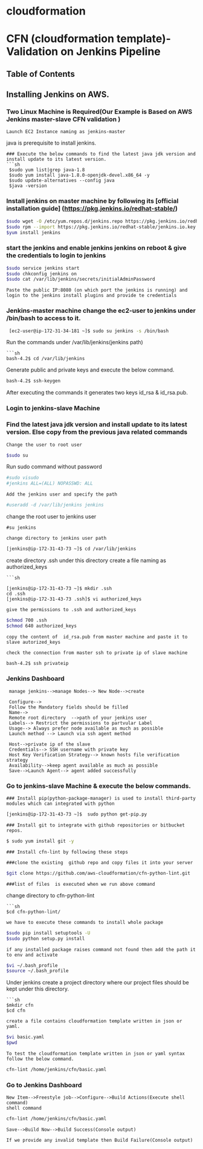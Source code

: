 # cloudformation
# CFN (cloudformation template)-Validation on Jenkins Pipeline
## Table of Contents
## Installing Jenkins on AWS.
### Two Linux Machine is Required(Our Example is Based on AWS Jenkins master-slave CFN validation )

```
Launch EC2 Instance naming as jenkins-master
```
java is prerequisite to install jenkins.

```
### Execute the below commands to find the latest java jdk version and install update to its latest version.
```sh
 $sudo yum list|grep java-1.8
 $sudo yum install java-1.8.0-openjdk-devel.x86_64 -y
 $sudo update-alternatives --config java
 $java -version
```
### Install jenkins on master machine by following its [official installation guide] (https://pkg.jenkins.io/redhat-stable/)
```sh
$sudo wget -O /etc/yum.repos.d/jenkins.repo https://pkg.jenkins.io/redhat-stable/jenkins.repo
$sudo rpm --import https://pkg.jenkins.io/redhat-stable/jenkins.io.key
$yum install jenkins
```
### start the jenkins and enable jenkins jenkins on reboot & give the credentials to login to jenkins
```sh
$sudo service jenkins start
$sudo chkconfig jenkins on
$sudo cat /var/lib/jenkins/secrets/initialAdminPassword
```
```
Paste the public IP:8080 (on which port the jenkins is running) and login to the jenkins install plugins and provide te credentials
```
### Jenkins-master machine change the ec2-user to jenkins under /bin/bash to access to it.
```sh
 [ec2-user@ip-172-31-34-181 ~]$ sudo su jenkins -s /bin/bash
 ```
 Run the commands under /var/lib/jenkins(jenkins path)
 ```
 ```sh
 bash-4.2$ cd /var/lib/jenkins
 ```
 Generate public and private keys and execute the below command.
 ```sh
 bash-4.2$ ssh-keygen
 ```
 After executing the commands it generates two keys id_rsa & id_rsa.pub.
 
 ### Login to jenkins-slave Machine
 ### Find the latest java jdk version and install update to its latest version. Else copy from the previous java related commands
  ```
 Change the user to root user
 ```
 ```sh
 $sudo su
 ```
Run sudo command without password
```sh
#sudo visudo
#jenkins ALL=(ALL) NOPASSWD: ALL
```
```
Add the jenkins user and specify the path
```
```sh
#useradd -d /var/lib/jenkins jenkins
```
change the root user to jenkins user 
```
#su jenkins

``` 
```
change directory to jenkins user path
```
```sh
[jenkins@ip-172-31-43-73 ~]$ cd /var/lib/jenkins
```
create directory .ssh under this directory create a file naming as authorized_keys
```
```sh

[jenkins@ip-172-31-43-73 ~]$ mkdir .ssh
cd .ssh
[jenkins@ip-172-31-43-73 .ssh]$ vi authorized_keys
```
```
give the permissions to .ssh and authorized_keys
```
```sh
$chmod 700 .ssh
$chmod 640 authorized_keys
```

```
copy the content of  id_rsa.pub from master machine and paste it to slave autorized_keys
```
```
check the connection from master ssh to private ip of slave machine
```
```sh
bash-4.2$ ssh privateip

```
### Jenkins Dashboard
```
 manage jenkins-->manage Nodes--> New Node-->create
 
 Configure-->
 Follow the Mandatory fields should be filled
 Name-->
 Remote root directory	-->path of your jenkins user
 Labels--> Restrict the permissions to partvular Label
 Usage--> Always prefer node available as much as possible
 Launch method --> Launch via ssh agent method
  
 Host-->private ip of the slave
 Credentials--> SSH username with private key
 Host Key Verification Strategy--> known hosts file verification strategy
 Availability-->keep agent available as much as possible
 Save-->Launch Agent--> agent added successfully
 ```
 ### Go to jenkins-slave Machine & execute the below commands.
 ```
 ### Install pip(python-package-manager) is used to install third-party modules which can integrated with python
 ```
 ```sh
 [jenkins@ip-172-31-43-73 ~]$  sudo python get-pip.py
 ```
 ```
 ### Install git to integrate with github repositories or bitbucket repos.
 ```
 ```sh
 $ sudo yum install git -y
 ```
 ```
 ### Install cfn-lint by following these steps
 ```
 ```
 ###clone the existing  github repo and copy files it into your server
 ```
 ```sh
 $git clone https://github.com/aws-cloudformation/cfn-python-lint.git
 ```
 ```
 ###list of files  is executed when we run above command
 ```
 change directory to cfn-python-lint
 ```
 ```sh
 $cd cfn-python-lint/
 ```
 ```
 we have to execute these commands to install whole package
 ```
 ```sh
 $sudo pip install setuptools -U
 $sudo python setup.py install
 ```
 ```
 if any installed package raises command not found then add the path it to env and activate
 ```
 ```sh
 $vi ~/.bash_profile
 $source ~/.bash_profile
 ```
  Under jenkins create a project directory where our project files should be kept under this directory.
 ``` 
 ```sh
 $mkdir cfn
 $cd cfn
 ```
 ```
 create a file contains cloudformation template written in json or yaml.
 ```
 ```sh
 $vi basic.yaml
 $pwd
 ```
 ```
 To test the cloudformation template written in json or yaml syntax follow the below command.
 ```
 ```sh
 cfn-lint /home/jenkins/cfn/basic.yaml
 ```
 ### Go to Jenkins Dashboard
 ```
 New Item-->Freestyle job-->Configure-->Build Actions(Execute shell command)
 shell command
 ```
 ```sh
 cfn-lint /home/jenkins/cfn/basic.yaml
 ```
 ```
 Save-->Build Now-->Build Success(Console output)
 ```
 ```
 If we provide any invalid template then Build Failure(Console output)
 ```
 


